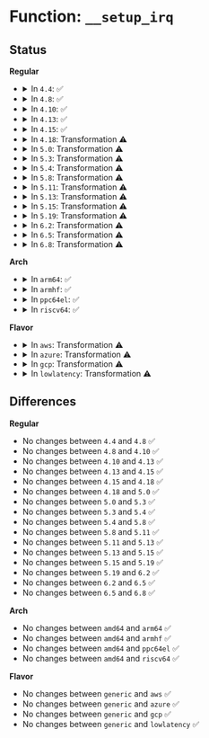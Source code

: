# Function: <code>__setup_irq</code>

## Status
<b>Regular</b>
<ul>
<li>
<details>
<summary>In <code>4.4</code>: ✅</summary>

```c
int __setup_irq(unsigned int irq, struct irq_desc *desc, struct irqaction *new);
```

**Collision:** Unique Static

**Inline:** No

**Transformation:** False

**Instances:**

```
In kernel/irq/manage.c (ffffffff810dc660)
Location: kernel/irq/manage.c:1110
Inline: False
Direct callers:
  - kernel/irq/manage.c:setup_irq
  - kernel/irq/manage.c:request_threaded_irq
  - kernel/irq/manage.c:request_percpu_irq
  - kernel/irq/manage.c:setup_percpu_irq
```
**Symbols:**

```
ffffffff810dc660-ffffffff810dcc76: __setup_irq (STB_LOCAL)
```
</details>
</li>
<li>
<details>
<summary>In <code>4.8</code>: ✅</summary>

```c
int __setup_irq(unsigned int irq, struct irq_desc *desc, struct irqaction *new);
```

**Collision:** Unique Static

**Inline:** No

**Transformation:** False

**Instances:**

```
In kernel/irq/manage.c (ffffffff810e1d70)
Location: kernel/irq/manage.c:1124
Inline: False
Direct callers:
  - kernel/irq/manage.c:request_percpu_irq
  - kernel/irq/manage.c:setup_percpu_irq
  - kernel/irq/manage.c:request_threaded_irq
  - kernel/irq/manage.c:setup_irq
```
**Symbols:**

```
ffffffff810e1d70-ffffffff810e2384: __setup_irq (STB_LOCAL)
```
</details>
</li>
<li>
<details>
<summary>In <code>4.10</code>: ✅</summary>

```c
int __setup_irq(unsigned int irq, struct irq_desc *desc, struct irqaction *new);
```

**Collision:** Unique Static

**Inline:** No

**Transformation:** False

**Instances:**

```
In kernel/irq/manage.c (ffffffff810e8680)
Location: kernel/irq/manage.c:1124
Inline: False
Direct callers:
  - kernel/irq/manage.c:request_percpu_irq
  - kernel/irq/manage.c:setup_percpu_irq
  - kernel/irq/manage.c:request_threaded_irq
  - kernel/irq/manage.c:setup_irq
```
**Symbols:**

```
ffffffff810e8680-ffffffff810e8caf: __setup_irq (STB_LOCAL)
```
</details>
</li>
<li>
<details>
<summary>In <code>4.13</code>: ✅</summary>

```c
int __setup_irq(unsigned int irq, struct irq_desc *desc, struct irqaction *new);
```

**Collision:** Unique Static

**Inline:** No

**Transformation:** False

**Instances:**

```
In kernel/irq/manage.c (ffffffff810e7ba0)
Location: kernel/irq/manage.c:1111
Inline: False
Direct callers:
  - kernel/irq/manage.c:__request_percpu_irq
  - kernel/irq/manage.c:setup_percpu_irq
  - kernel/irq/manage.c:request_threaded_irq
  - kernel/irq/manage.c:setup_irq
```
**Symbols:**

```
ffffffff810e7ba0-ffffffff810e8242: __setup_irq (STB_LOCAL)
```
</details>
</li>
<li>
<details>
<summary>In <code>4.15</code>: ✅</summary>

```c
int __setup_irq(unsigned int irq, struct irq_desc *desc, struct irqaction *new);
```

**Collision:** Unique Static

**Inline:** No

**Transformation:** False

**Instances:**

```
In kernel/irq/manage.c (ffffffff810eff20)
Location: kernel/irq/manage.c:1139
Inline: False
Direct callers:
  - kernel/irq/manage.c:__request_percpu_irq
  - kernel/irq/manage.c:setup_percpu_irq
  - kernel/irq/manage.c:request_threaded_irq
  - kernel/irq/manage.c:setup_irq
```
**Symbols:**

```
ffffffff810eff20-ffffffff810f0619: __setup_irq (STB_LOCAL)
```
</details>
</li>
<li>
<details>
<summary>In <code>4.18</code>: Transformation ⚠️</summary>

```c
int __setup_irq(unsigned int irq, struct irq_desc *desc, struct irqaction *new);
```

**Collision:** Unique Static

**Inline:** No

**Transformation:** True

**Instances:**

```
In kernel/irq/manage.c (0)
Location: kernel/irq/manage.c:1183
Inline: False
Direct callers:
  - kernel/irq/manage.c:__request_percpu_irq
  - kernel/irq/manage.c:setup_percpu_irq
  - kernel/irq/manage.c:request_threaded_irq
  - kernel/irq/manage.c:setup_irq
```
**Symbols:**

```
ffffffff810f8360-ffffffff810f89e0: __setup_irq (STB_LOCAL)
ffffffff810f8efe-ffffffff810f8f94: __setup_irq.cold.50 (STB_LOCAL)
```
</details>
</li>
<li>
<details>
<summary>In <code>5.0</code>: Transformation ⚠️</summary>

```c
int __setup_irq(unsigned int irq, struct irq_desc *desc, struct irqaction *new);
```

**Collision:** Unique Static

**Inline:** No

**Transformation:** True

**Instances:**

```
In kernel/irq/manage.c (0)
Location: kernel/irq/manage.c:1194
Inline: False
Direct callers:
  - kernel/irq/manage.c:__request_percpu_irq
  - kernel/irq/manage.c:setup_percpu_irq
  - kernel/irq/manage.c:request_threaded_irq
  - kernel/irq/manage.c:setup_irq
```
**Symbols:**

```
ffffffff81103b00-ffffffff81104180: __setup_irq (STB_LOCAL)
ffffffff811046aa-ffffffff81104740: __setup_irq.cold.51 (STB_LOCAL)
```
</details>
</li>
<li>
<details>
<summary>In <code>5.3</code>: Transformation ⚠️</summary>

```c
int __setup_irq(unsigned int irq, struct irq_desc *desc, struct irqaction *new);
```

**Collision:** Unique Static

**Inline:** No

**Transformation:** True

**Instances:**

```
In kernel/irq/manage.c (0)
Location: kernel/irq/manage.c:1294
Inline: False
Direct callers:
  - kernel/irq/manage.c:request_percpu_nmi
  - kernel/irq/manage.c:__request_percpu_irq
  - kernel/irq/manage.c:setup_percpu_irq
  - kernel/irq/manage.c:request_nmi
  - kernel/irq/manage.c:request_threaded_irq
  - kernel/irq/manage.c:setup_irq
```
**Symbols:**

```
ffffffff8110c550-ffffffff8110cc66: __setup_irq (STB_LOCAL)
ffffffff8110d79a-ffffffff8110d882: __setup_irq.cold (STB_LOCAL)
```
</details>
</li>
<li>
<details>
<summary>In <code>5.4</code>: Transformation ⚠️</summary>

```c
int __setup_irq(unsigned int irq, struct irq_desc *desc, struct irqaction *new);
```

**Collision:** Unique Static

**Inline:** No

**Transformation:** True

**Instances:**

```
In kernel/irq/manage.c (0)
Location: kernel/irq/manage.c:1286
Inline: False
Direct callers:
  - kernel/irq/manage.c:request_percpu_nmi
  - kernel/irq/manage.c:__request_percpu_irq
  - kernel/irq/manage.c:setup_percpu_irq
  - kernel/irq/manage.c:request_nmi
  - kernel/irq/manage.c:request_threaded_irq
  - kernel/irq/manage.c:setup_irq
```
**Symbols:**

```
ffffffff81118930-ffffffff81119046: __setup_irq (STB_LOCAL)
ffffffff81119b1c-ffffffff81119c04: __setup_irq.cold (STB_LOCAL)
```
</details>
</li>
<li>
<details>
<summary>In <code>5.8</code>: Transformation ⚠️</summary>

```c
int __setup_irq(unsigned int irq, struct irq_desc *desc, struct irqaction *new);
```

**Collision:** Unique Static

**Inline:** No

**Transformation:** True

**Instances:**

```
In kernel/irq/manage.c (0)
Location: kernel/irq/manage.c:1369
Inline: False
Direct callers:
  - kernel/irq/manage.c:request_percpu_nmi
  - kernel/irq/manage.c:__request_percpu_irq
  - kernel/irq/manage.c:setup_percpu_irq
  - kernel/irq/manage.c:request_nmi
  - kernel/irq/manage.c:request_threaded_irq
```
**Symbols:**

```
ffffffff81124220-ffffffff81124977: __setup_irq (STB_LOCAL)
ffffffff81125a46-ffffffff81125b32: __setup_irq.cold (STB_LOCAL)
```
</details>
</li>
<li>
<details>
<summary>In <code>5.11</code>: Transformation ⚠️</summary>

```c
int __setup_irq(unsigned int irq, struct irq_desc *desc, struct irqaction *new);
```

**Collision:** Unique Static

**Inline:** No

**Transformation:** True

**Instances:**

```
In kernel/irq/manage.c (0)
Location: kernel/irq/manage.c:1439
Inline: False
Direct callers:
  - kernel/irq/manage.c:request_percpu_nmi
  - kernel/irq/manage.c:__request_percpu_irq
  - kernel/irq/manage.c:setup_percpu_irq
  - kernel/irq/manage.c:request_nmi
  - kernel/irq/manage.c:request_threaded_irq
```
**Symbols:**

```
ffffffff81120080-ffffffff811207d5: __setup_irq (STB_LOCAL)
ffffffff81be177e-ffffffff81be186a: __setup_irq.cold (STB_LOCAL)
```
</details>
</li>
<li>
<details>
<summary>In <code>5.13</code>: Transformation ⚠️</summary>

```c
int __setup_irq(unsigned int irq, struct irq_desc *desc, struct irqaction *new);
```

**Collision:** Unique Static

**Inline:** No

**Transformation:** True

**Instances:**

```
In kernel/irq/manage.c (0)
Location: kernel/irq/manage.c:1439
Inline: False
Direct callers:
  - kernel/irq/manage.c:request_percpu_nmi
  - kernel/irq/manage.c:__request_percpu_irq
  - kernel/irq/manage.c:setup_percpu_irq
  - kernel/irq/manage.c:request_nmi
  - kernel/irq/manage.c:request_threaded_irq
```
**Symbols:**

```
ffffffff81120340-ffffffff81120a8a: __setup_irq (STB_LOCAL)
ffffffff81bd3839-ffffffff81bd3925: __setup_irq.cold (STB_LOCAL)
```
</details>
</li>
<li>
<details>
<summary>In <code>5.15</code>: Transformation ⚠️</summary>

```c
int __setup_irq(unsigned int irq, struct irq_desc *desc, struct irqaction *new);
```

**Collision:** Unique Static

**Inline:** No

**Transformation:** True

**Instances:**

```
In kernel/irq/manage.c (0)
Location: kernel/irq/manage.c:1463
Inline: False
Direct callers:
  - kernel/irq/manage.c:request_percpu_nmi
  - kernel/irq/manage.c:__request_percpu_irq
  - kernel/irq/manage.c:setup_percpu_irq
  - kernel/irq/manage.c:request_nmi
  - kernel/irq/manage.c:request_threaded_irq
```
**Symbols:**

```
ffffffff81140870-ffffffff81141007: __setup_irq (STB_LOCAL)
ffffffff81cad6d7-ffffffff81cad86d: __setup_irq.cold (STB_LOCAL)
```
</details>
</li>
<li>
<details>
<summary>In <code>5.19</code>: Transformation ⚠️</summary>

```c
int __setup_irq(unsigned int irq, struct irq_desc *desc, struct irqaction *new);
```

**Collision:** Unique Static

**Inline:** No

**Transformation:** True

**Instances:**

```
In kernel/irq/manage.c (0)
Location: kernel/irq/manage.c:1505
Inline: False
Direct callers:
  - kernel/irq/manage.c:request_percpu_nmi
  - kernel/irq/manage.c:__request_percpu_irq
  - kernel/irq/manage.c:setup_percpu_irq
  - kernel/irq/manage.c:request_nmi
  - kernel/irq/manage.c:request_threaded_irq
```
**Symbols:**

```
ffffffff81164260-ffffffff811649c7: __setup_irq (STB_LOCAL)
ffffffff81e5dbf5-ffffffff81e5dd3e: __setup_irq.cold (STB_LOCAL)
```
</details>
</li>
<li>
<details>
<summary>In <code>6.2</code>: Transformation ⚠️</summary>

```c
int __setup_irq(unsigned int irq, struct irq_desc *desc, struct irqaction *new);
```

**Collision:** Unique Static

**Inline:** No

**Transformation:** True

**Instances:**

```
In kernel/irq/manage.c (0)
Location: kernel/irq/manage.c:1497
Inline: False
Direct callers:
  - kernel/irq/manage.c:request_percpu_nmi
  - kernel/irq/manage.c:__request_percpu_irq
  - kernel/irq/manage.c:setup_percpu_irq
  - kernel/irq/manage.c:request_nmi
  - kernel/irq/manage.c:request_threaded_irq
```
**Symbols:**

```
ffffffff81198020-ffffffff811987b3: __setup_irq (STB_LOCAL)
ffffffff8205996b-ffffffff820599dc: __setup_irq.cold (STB_LOCAL)
```
</details>
</li>
<li>
<details>
<summary>In <code>6.5</code>: Transformation ⚠️</summary>

```c
int __setup_irq(unsigned int irq, struct irq_desc *desc, struct irqaction *new);
```

**Collision:** Unique Static

**Inline:** No

**Transformation:** True

**Instances:**

```
In kernel/irq/manage.c (0)
Location: kernel/irq/manage.c:1503
Inline: False
Direct callers:
  - kernel/irq/manage.c:request_percpu_nmi
  - kernel/irq/manage.c:__request_percpu_irq
  - kernel/irq/manage.c:setup_percpu_irq
  - kernel/irq/manage.c:request_nmi
  - kernel/irq/manage.c:request_threaded_irq
```
**Symbols:**

```
ffffffff811a9d00-ffffffff811aa48d: __setup_irq (STB_LOCAL)
ffffffff820d808e-ffffffff820d80ff: __setup_irq.cold (STB_LOCAL)
```
</details>
</li>
<li>
<details>
<summary>In <code>6.8</code>: Transformation ⚠️</summary>

```c
int __setup_irq(unsigned int irq, struct irq_desc *desc, struct irqaction *new);
```

**Collision:** Unique Static

**Inline:** No

**Transformation:** True

**Instances:**

```
In kernel/irq/manage.c (0)
Location: kernel/irq/manage.c:1505
Inline: False
Direct callers:
  - kernel/irq/manage.c:request_percpu_nmi
  - kernel/irq/manage.c:__request_percpu_irq
  - kernel/irq/manage.c:setup_percpu_irq
  - kernel/irq/manage.c:request_nmi
  - kernel/irq/manage.c:request_threaded_irq
```
**Symbols:**

```
ffffffff811b9860-ffffffff811b9fa3: __setup_irq (STB_LOCAL)
ffffffff821b330f-ffffffff821b3380: __setup_irq.cold (STB_LOCAL)
```
</details>
</li>
</ul>
<b>Arch</b>
<ul>
<li>
<details>
<summary>In <code>arm64</code>: ✅</summary>

```c
int __setup_irq(unsigned int irq, struct irq_desc *desc, struct irqaction *new);
```

**Collision:** Unique Static

**Inline:** No

**Transformation:** False

**Instances:**

```
In kernel/irq/manage.c (ffff80001017b2d0)
Location: kernel/irq/manage.c:1286
Inline: False
Direct callers:
  - kernel/irq/manage.c:request_percpu_nmi
  - kernel/irq/manage.c:__request_percpu_irq
  - kernel/irq/manage.c:setup_percpu_irq
  - kernel/irq/manage.c:request_nmi
  - kernel/irq/manage.c:request_threaded_irq
  - kernel/irq/manage.c:setup_irq
```
**Symbols:**

```
ffff80001017b2d0-ffff80001017baf0: __setup_irq (STB_LOCAL)
```
</details>
</li>
<li>
<details>
<summary>In <code>armhf</code>: ✅</summary>

```c
int __setup_irq(unsigned int irq, struct irq_desc *desc, struct irqaction *new);
```

**Collision:** Unique Static

**Inline:** No

**Transformation:** False

**Instances:**

```
In kernel/irq/manage.c (c03cc3f4)
Location: kernel/irq/manage.c:1286
Inline: False
Direct callers:
  - kernel/irq/manage.c:request_percpu_nmi
  - kernel/irq/manage.c:__request_percpu_irq
  - kernel/irq/manage.c:setup_percpu_irq
  - kernel/irq/manage.c:request_nmi
  - kernel/irq/manage.c:request_threaded_irq
  - kernel/irq/manage.c:setup_irq
```
**Symbols:**

```
c03cc3f4-c03ccbf0: __setup_irq (STB_LOCAL)
```
</details>
</li>
<li>
<details>
<summary>In <code>ppc64el</code>: ✅</summary>

```c
int __setup_irq(unsigned int irq, struct irq_desc *desc, struct irqaction *new);
```

**Collision:** Unique Static

**Inline:** No

**Transformation:** False

**Instances:**

```
In kernel/irq/manage.c (c0000000001d5970)
Location: kernel/irq/manage.c:1286
Inline: False
Direct callers:
  - kernel/irq/manage.c:request_percpu_nmi
  - kernel/irq/manage.c:__request_percpu_irq
  - kernel/irq/manage.c:setup_percpu_irq
  - kernel/irq/manage.c:request_nmi
  - kernel/irq/manage.c:request_threaded_irq
  - kernel/irq/manage.c:setup_irq
```
**Symbols:**

```
c0000000001d5970-c0000000001d6434: __setup_irq (STB_LOCAL)
```
</details>
</li>
<li>
<details>
<summary>In <code>riscv64</code>: ✅</summary>

```c
int __setup_irq(unsigned int irq, struct irq_desc *desc, struct irqaction *new);
```

**Collision:** Unique Static

**Inline:** No

**Transformation:** False

**Instances:**

```
In kernel/irq/manage.c (ffffffe000114e6c)
Location: kernel/irq/manage.c:1286
Inline: False
Direct callers:
  - kernel/irq/manage.c:request_percpu_nmi
  - kernel/irq/manage.c:__request_percpu_irq
  - kernel/irq/manage.c:setup_percpu_irq
  - kernel/irq/manage.c:request_nmi
  - kernel/irq/manage.c:request_threaded_irq
  - kernel/irq/manage.c:setup_irq
```
**Symbols:**

```
ffffffe000114e6c-ffffffe000115450: __setup_irq (STB_LOCAL)
```
</details>
</li>
</ul>
<b>Flavor</b>
<ul>
<li>
<details>
<summary>In <code>aws</code>: Transformation ⚠️</summary>

```c
int __setup_irq(unsigned int irq, struct irq_desc *desc, struct irqaction *new);
```

**Collision:** Unique Static

**Inline:** No

**Transformation:** True

**Instances:**

```
In kernel/irq/manage.c (0)
Location: kernel/irq/manage.c:1286
Inline: False
Direct callers:
  - kernel/irq/manage.c:request_percpu_nmi
  - kernel/irq/manage.c:__request_percpu_irq
  - kernel/irq/manage.c:setup_percpu_irq
  - kernel/irq/manage.c:request_nmi
  - kernel/irq/manage.c:request_threaded_irq
  - kernel/irq/manage.c:setup_irq
```
**Symbols:**

```
ffffffff81110f10-ffffffff81111626: __setup_irq (STB_LOCAL)
ffffffff811120fc-ffffffff811121e4: __setup_irq.cold (STB_LOCAL)
```
</details>
</li>
<li>
<details>
<summary>In <code>azure</code>: Transformation ⚠️</summary>

```c
int __setup_irq(unsigned int irq, struct irq_desc *desc, struct irqaction *new);
```

**Collision:** Unique Static

**Inline:** No

**Transformation:** True

**Instances:**

```
In kernel/irq/manage.c (0)
Location: kernel/irq/manage.c:1286
Inline: False
Direct callers:
  - kernel/irq/manage.c:request_percpu_nmi
  - kernel/irq/manage.c:__request_percpu_irq
  - kernel/irq/manage.c:setup_percpu_irq
  - kernel/irq/manage.c:request_nmi
  - kernel/irq/manage.c:request_threaded_irq
  - kernel/irq/manage.c:setup_irq
```
**Symbols:**

```
ffffffff81101c40-ffffffff81102356: __setup_irq (STB_LOCAL)
ffffffff81102e2c-ffffffff81102f14: __setup_irq.cold (STB_LOCAL)
```
</details>
</li>
<li>
<details>
<summary>In <code>gcp</code>: Transformation ⚠️</summary>

```c
int __setup_irq(unsigned int irq, struct irq_desc *desc, struct irqaction *new);
```

**Collision:** Unique Static

**Inline:** No

**Transformation:** True

**Instances:**

```
In kernel/irq/manage.c (0)
Location: kernel/irq/manage.c:1286
Inline: False
Direct callers:
  - kernel/irq/manage.c:request_percpu_nmi
  - kernel/irq/manage.c:__request_percpu_irq
  - kernel/irq/manage.c:setup_percpu_irq
  - kernel/irq/manage.c:request_nmi
  - kernel/irq/manage.c:request_threaded_irq
  - kernel/irq/manage.c:setup_irq
```
**Symbols:**

```
ffffffff8110ee00-ffffffff8110f516: __setup_irq (STB_LOCAL)
ffffffff8110ffec-ffffffff811100d4: __setup_irq.cold (STB_LOCAL)
```
</details>
</li>
<li>
<details>
<summary>In <code>lowlatency</code>: Transformation ⚠️</summary>

```c
int __setup_irq(unsigned int irq, struct irq_desc *desc, struct irqaction *new);
```

**Collision:** Unique Static

**Inline:** No

**Transformation:** True

**Instances:**

```
In kernel/irq/manage.c (0)
Location: kernel/irq/manage.c:1286
Inline: False
Direct callers:
  - kernel/irq/manage.c:request_percpu_nmi
  - kernel/irq/manage.c:__request_percpu_irq
  - kernel/irq/manage.c:setup_percpu_irq
  - kernel/irq/manage.c:request_nmi
  - kernel/irq/manage.c:request_threaded_irq
  - kernel/irq/manage.c:setup_irq
```
**Symbols:**

```
ffffffff8111a330-ffffffff8111aa46: __setup_irq (STB_LOCAL)
ffffffff8111b55c-ffffffff8111b644: __setup_irq.cold (STB_LOCAL)
```
</details>
</li>
</ul>

## Differences
<b>Regular</b>
<ul>
<li>
No changes between <code>4.4</code> and <code>4.8</code> ✅
</li>
<li>
No changes between <code>4.8</code> and <code>4.10</code> ✅
</li>
<li>
No changes between <code>4.10</code> and <code>4.13</code> ✅
</li>
<li>
No changes between <code>4.13</code> and <code>4.15</code> ✅
</li>
<li>
No changes between <code>4.15</code> and <code>4.18</code> ✅
</li>
<li>
No changes between <code>4.18</code> and <code>5.0</code> ✅
</li>
<li>
No changes between <code>5.0</code> and <code>5.3</code> ✅
</li>
<li>
No changes between <code>5.3</code> and <code>5.4</code> ✅
</li>
<li>
No changes between <code>5.4</code> and <code>5.8</code> ✅
</li>
<li>
No changes between <code>5.8</code> and <code>5.11</code> ✅
</li>
<li>
No changes between <code>5.11</code> and <code>5.13</code> ✅
</li>
<li>
No changes between <code>5.13</code> and <code>5.15</code> ✅
</li>
<li>
No changes between <code>5.15</code> and <code>5.19</code> ✅
</li>
<li>
No changes between <code>5.19</code> and <code>6.2</code> ✅
</li>
<li>
No changes between <code>6.2</code> and <code>6.5</code> ✅
</li>
<li>
No changes between <code>6.5</code> and <code>6.8</code> ✅
</li>
</ul>
<b>Arch</b>
<ul>
<li>
No changes between <code>amd64</code> and <code>arm64</code> ✅
</li>
<li>
No changes between <code>amd64</code> and <code>armhf</code> ✅
</li>
<li>
No changes between <code>amd64</code> and <code>ppc64el</code> ✅
</li>
<li>
No changes between <code>amd64</code> and <code>riscv64</code> ✅
</li>
</ul>
<b>Flavor</b>
<ul>
<li>
No changes between <code>generic</code> and <code>aws</code> ✅
</li>
<li>
No changes between <code>generic</code> and <code>azure</code> ✅
</li>
<li>
No changes between <code>generic</code> and <code>gcp</code> ✅
</li>
<li>
No changes between <code>generic</code> and <code>lowlatency</code> ✅
</li>
</ul>
